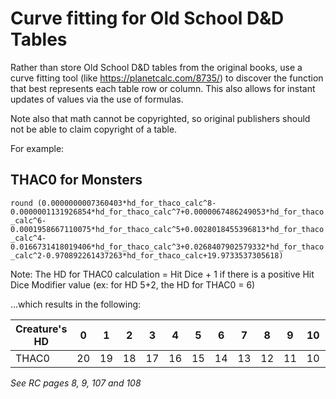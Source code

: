 # Curve fitting for Old School D&D Tables

Rather than store Old School D&D tables from the original books, use a curve fitting tool (like https://planetcalc.com/8735/) to discover the function that best represents each table row or column. This also allows for instant updates of values via the use of formulas.

Note also that math cannot be copyrighted, so original publishers should not be able to claim copyright of a table. 

For example:

## THAC0 for Monsters
`round (0.0000000007360403*hd_for_thaco_calc^8-0.0000001131926854*hd_for_thaco_calc^7+0.0000067486249053*hd_for_thaco_calc^6-0.0001958667110075*hd_for_thaco_calc^5+0.0028018455396813*hd_for_thaco_calc^4-0.0166731418019406*hd_for_thaco_calc^3+0.0268407902579332*hd_for_thaco_calc^2-0.970892261437263*hd_for_thaco_calc+19.9733537305618)`

Note: The HD for THAC0 calculation = Hit Dice + 1 if there is a positive Hit Dice Modifier value (ex: for HD 5+2, the HD for THAC0 = 6)

...which results in the following:

| Creature's HD | 0 | 1 | 2 | 3 | 4 | 5 | 6 | 7 | 8 | 9 | 10 | 11 | 12 | 13 | 14 | 15 | 16 | 17 | 18 | 19 | 20 | 21 | 22 | 23 | 24 | 25 | 26 | 27 | 28 | 29 | 30 | 31 | 32 | 33 | 36 | 35 | 36 |
| --- | --- | --- | --- | --- | --- | --- | --- | --- | --- | --- | --- | --- | --- | --- | --- | --- | --- | --- | --- | --- | --- | --- | --- | --- | --- | --- | --- | --- | --- | --- | --- | --- | --- | --- | --- | --- | --- |
| THAC0 | 20 | 19 | 18 | 17 | 16 | 15 | 14 | 13 | 12 | 11 | 10 | 10 | 9 | 9 | 8 | 8 | 7 | 7 | 6 | 6 | 5 | 5 | 4 | 4 | 3 | 3 | 2 | 2 | 2 | 2 | 2 | 2 | 2 | 2 | 2 | 2 | 1 |

*See RC pages 8, 9, 107 and 108*
